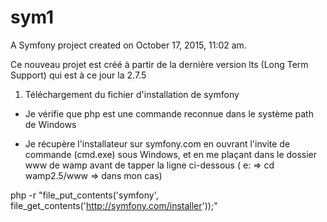 sym1
====

A Symfony project created on October 17, 2015, 11:02 am.

Ce nouveau projet est créé à partir de la dernière version lts (Long Term Support) qui est à ce jour la 2.7.5

1) Téléchargement du fichier d'installation de symfony

- Je vérifie que php est une commande reconnue dans le système path de Windows

- Je récupère l'installateur sur symfony.com en ouvrant l'invite de commande (cmd.exe) sous Windows, et en me plaçant dans le dossier www de wamp avant de
tapper la ligne ci-dessous ( e: => cd wamp2.5/www => dans mon cas)

php -r "file_put_contents('symfony', file_get_contents('http://symfony.com/installer'));"

